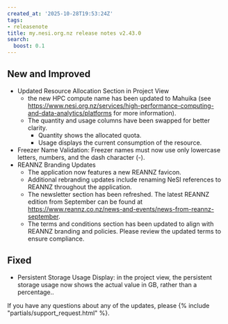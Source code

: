 ```yaml
---
created_at: '2025-10-28T19:53:24Z'
tags:
- releasenote
title: my.nesi.org.nz release notes v2.43.0
search:
  boost: 0.1
---
```


## New and Improved
- Updated Resource Allocation Section in Project View 
    - the new HPC compute name has been updated to Mahuika (see https://www.nesi.org.nz/services/high-performance-computing-and-data-analytics/platforms for more information).
    - The quantity and usage columns have been swapped for better clarity.
        - Quantity shows the allocated quota.
        - Usage displays the current consumption of the resource.
- Freezer Name Validation: Freezer names must now use only lowercase letters, numbers, and the dash character (-).
- REANNZ Branding Updates 
    - The application now features a new REANNZ favicon.
    - Additional rebranding updates include renaming NeSI references to REANNZ throughout the application.
    - The newsletter section has been refreshed. The latest REANNZ edition from September can be found at https://www.reannz.co.nz/news-and-events/news-from-reannz-september.
    - The terms and conditions section has been updated to align with REANNZ branding and policies. Please review the updated terms to ensure compliance.

## Fixed
- Persistent Storage Usage Display: in the project view, the persistent storage usage now shows the actual value in GB, rather than a percentage..

If you have any questions about any of the updates, please
{% include "partials/support_request.html" %}.
